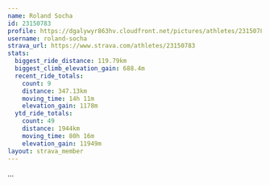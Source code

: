 ```yaml
---
name: Roland Socha
id: 23150783
profile: https://dgalywyr863hv.cloudfront.net/pictures/athletes/23150783/14745672/4/large.jpg
username: roland-socha
strava_url: https://www.strava.com/athletes/23150783
stats:
  biggest_ride_distance: 119.79km
  biggest_climb_elevation_gain: 688.4m
  recent_ride_totals:
    count: 9
    distance: 347.13km
    moving_time: 14h 11m
    elevation_gain: 1178m
  ytd_ride_totals:
    count: 49
    distance: 1944km
    moving_time: 80h 16m
    elevation_gain: 11949m
layout: strava_member
--- 
```

...
